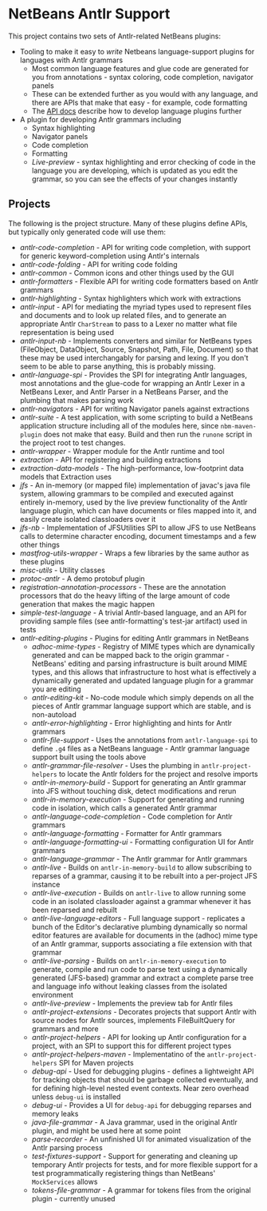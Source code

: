 # NetBeans Antlr Support

This project contains two sets of Antlr-related NetBeans plugins:

 * Tooling to make it easy to *write* Netbeans language-support plugins for languages with Antlr grammars
    * Most common language features and glue code are generated for you from annotations - syntax coloring, code completion, navigator panels
    * These can be extended further as you would with any language, and there are APIs that make that easy - for example, code formatting
    * The [API docs](./api.md) describe how to develop language plugins further
 * A plugin for developing Antlr grammars including
    * Syntax highlighting
    * Navigator panels
    * Code completion
    * Formatting
    * *Live-preview* - syntax highlighting and error checking of code in the language you are developing, which is updated as you edit the grammar, so you can see the effects of your changes instantly

## Projects

The following is the project structure.  Many of these plugins define APIs, but typically only generated
code will use them:

 * *antlr-code-completion* - API for writing code completion, with support for generic keyword-completion using Antlr's internals
 * *antlr-code-folding* - API for writing code folding
 * *antlr-common* - Common icons and other things used by the GUI
 * *antlr-formatters* - Flexible API for writing code formatters based on Antlr grammars
 * *antlr-highlighting* - Syntax highlighters which work with extractions
 * *antlr-input* - API for mediating the myriad types used to represent files and documents and to look up related files, and to generate
an appropriate Antlr `CharStream` to pass to a Lexer no matter what file representation is being used
 * *antlr-input-nb* - Implements converters and similar for NetBeans types (FileObject, DataObject, Source, Snapshot, Path, File, Document)
so that these may be used interchangably for parsing and lexing.  If you don't seem to be able to parse anything, this is probably missing.
 * *antlr-language-spi* - Provides the SPI for integrating Antlr languages, most annotations and the glue-code for wrapping an Antlr Lexer
in a NetBeans Lexer, and Antlr Parser in a NetBeans Parser, and the plumbing that makes parsing work
 * *antlr-navigators* - API for writing Navigator panels against extractions
 * *antlr-suite* - A test application, with some scripting to build a NetBeans application structure including all of the modules
here, since `nbm-maven-plugin` does not make that easy.  Build and then run the `runone` script in the project root to test changes.
 * *antlr-wrapper* - Wrapper module for the Antlr runtime and tool
 * *extraction* - API for registering and building extractions
 * *extraction-data-models* - The high-performance, low-footprint data models that Extraction uses
 * *jfs* - An in-memory (or mapped file) implementation of javac's java file system, allowing grammars to be compiled and
executed against entirely in-memory, used by the live preview functionality of the Antlr language plugin, which can have
documents or files mapped into it, and easily create isolated classloaders over it
 * *jfs-nb* - Implementation of JFSUtilities SPI to allow JFS to use NetBeans calls to determine character encoding,
document timestamps and a few other things
 * *mastfrog-utils-wrapper* - Wraps a few libraries by the same author as these plugins
 * *misc-utils* - Utility classes
 * *protoc-antlr* - A demo protobuf plugin
 * *registration-annotation-processors* - These are the annotation processors that do the heavy lifting of the large
amount of code generation that makes the magic happen
 * *simple-test-language* - A trivial Antlr-based language, and an API for providing sample files (see antlr-formatting's
test-jar artifact) used in tests
 * *antlr-editing-plugins* - Plugins for editing Antlr grammars in NetBeans
   * *adhoc-mime-types* - Registry of MIME types which are dynamically generated and can be mapped back to the origin
grammar - NetBeans' editing and parsing infrastructure is built around MIME types, and this allows that infrastructure
to host what is effectively a dynamically generated and updated language plugin for a grammar you are editing
   * *antlr-editing-kit* - No-code module which simply depends on all the pieces of Antlr grammar language support which
are stable, and is non-autoload
   * *antlr-error-highlighting* - Error highlighting and hints for Antlr grammars
   * *antlr-file-support* - Uses the annotations from `antlr-language-spi` to define `.g4` files as a NetBeans language -
Antlr grammar language support built using the tools above
   * *antlr-grammar-file-resolver* - Uses the plumbing in `antlr-project-helpers` to locate the Antlr folders for the
project and resolve imports
   * *antlr-in-memory-build* - Support for generating an Antlr grammar into JFS without touching disk, detect modifications
and rerun
   * *antlr-in-memory-execution* - Support for generating and running code in isolation, which calls a generated Antlr grammar
   * *antlr-language-code-completion* - Code completion for Antlr grammars
   * *antlr-language-formatting* - Formatter for Antlr grammars
   * *antlr-language-formatting-ui* - Formatting configuration UI for Antlr grammars
   * *antlr-language-grammar* - The Antlr grammar for Antlr grammars
   * *antlr-live* - Builds on `antlr-in-memory-build` to allow subscribing to reparses of a grammar, causing it to be
rebuilt into a per-project JFS instance
   * *antlr-live-execution* - Builds on `antlr-live` to allow running some code in an isolated classloader against a
grammar whenever it has been reparsed and rebuilt
   * *antlr-live-language-editors* - Full language support - replicates a bunch of the Editor's declarative plumbing
dynamically so normal editor features are available for documents in the (adhoc) mime type of an Antlr grammar, supports
associating a file extension with that grammar
   * *antlr-live-parsing* - Builds on `antlr-in-memory-execution` to generate, compile and run code to parse text using a dynamically
generated (JFS-based) grammar and extract a complete parse tree and language info without leaking classes from the
isolated environment
   * *antlr-live-preview* - Implements the preview tab for Antlr files
   * *antlr-project-extensions* - Decorates projects that support Antlr with source nodes for Antlr sources, implements
FileBuiltQuery for grammars and more
   * *antlr-project-helpers* - API for looking up Antlr configuration for a project, with an SPI to support this for
different project types
   * *antlr-project-helpers-maven* - Implementatino of the `antlr-project-helpers` SPI for Maven projects
   * *debug-api* - Used for debugging plugins - defines a lightweight API for tracking objects that should be garbage
collected eventually, and for defining high-level nested event contexts.  Near zero overhead unless `debug-ui` is
installed
   * *debug-ui* - Provides a UI for `debug-api` for debugging reparses and memory leaks
   * *java-file-grammar* - A Java grammar, used in the original Antlr plugin, and might be used here at some point
   * *parse-recorder* - An unfinished UI for animated visualization of the Antlr parsing process
   * *test-fixtures-support* - Support for generating and cleaning up temporary Antlr projects for tests, and for
more flexible support for a test programmatically registering things than NetBeans' `MockServices` allows
   * *tokens-file-grammar* - A grammar for tokens files from the original plugin - currently unused


